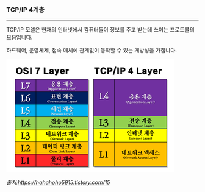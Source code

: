 ### TCP/IP 4계층

---

TCP/IP 모델은 현재의 인터넷에서 컴퓨터들이 정보를 주고 받는데 쓰이는 프로토콜의 모음입니다.

하드웨어, 운영체제, 접속 매체에 관계없이 동작할 수 있는 개방성을 가집니다.

![tcp/ip](images/tcp-ip.png)

_출처:https://hahahoho5915.tistory.com/15_